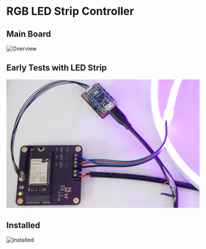 # RGB LED Strip Controller

## Main Board
![Overview](assets/img/overview.jpg)

## Early Tests with LED Strip
![LED Strip](assets/img/with-strip.jpeg)

## Installed
![Installed](assets/img/IMG_0419.JPG)

